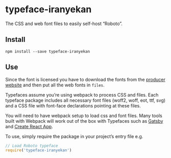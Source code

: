 
# typeface-iranyekan

The CSS and web font files to easily self-host “Roboto”.

## Install

`npm install --save typeface-iranyekan`

## Use

Since the font is licensed you have to download the fonts from the [producer website](http://fontiran.com/%D9%81%D9%88%D9%86%D8%AA-%D8%A7%DB%8C%D8%B1%D8%A7%D9%86-%DB%8C%DA%A9%D8%A7%D9%86-iran-yekan/) and then put all the web fonts in `files`.

Typefaces assume you’re using webpack to process CSS and files. Each typeface
package includes all necessary font files (woff2, woff, eot, ttf, svg) and
a CSS file with font-face declarations pointing at these files.

You will need to have webpack setup to load css and font files. Many tools built
with Webpack will work out of the box with Typefaces such as [Gatsby](https://github.com/gatsbyjs/gatsby)
and [Create React App](https://github.com/facebookincubator/create-react-app).

To use, simply require the package in your project’s entry file e.g.

```javascript
// Load Roboto typeface
require('typeface-iranyekan')
```
